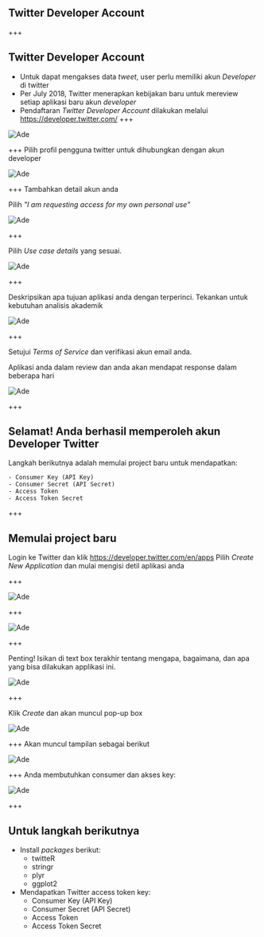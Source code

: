 ## Twitter Developer Account

+++
## Twitter Developer Account

- Untuk dapat mengakses data *tweet*, user perlu memiliki akun *Developer* di twitter
- Per July 2018, Twitter menerapkan kebijakan baru untuk mereview setiap aplikasi baru akun *developer*
- Pendaftaran *Twitter Developer Account* dilakukan melalui https://developer.twitter.com/
+++

![Ade](assets/img/twitterdev-tutorial-02.png)

+++
Pilih profil pengguna twitter untuk dihubungkan dengan akun developer

![Ade](assets/img/twitterdev-tutorial-03.png)

+++
Tambahkan detail akun anda

Pilih *"I am requesting access for my own personal use"*

![Ade](assets/img/twitterdev-tutorial-04.png)

+++

Pilih *Use case details* yang sesuai.

![Ade](assets/img/twitterdev-tutorial-05.png)

+++

Deskripsikan apa tujuan aplikasi anda dengan terperinci. Tekankan untuk kebutuhan analisis akademik

![Ade](assets/img/twitterdev-tutorial-06.png)

+++

Setujui *Terms of Service* dan verifikasi akun email anda.

Aplikasi anda dalam review dan anda akan mendapat response dalam beberapa hari

![Ade](assets/img/twitterdev-tutorial-07.png)

+++
## Selamat! Anda berhasil memperoleh akun Developer Twitter

Langkah berikutnya adalah memulai project baru untuk mendapatkan:

    - Consumer Key (API Key)
    - Consumer Secret (API Secret)
    - Access Token
    - Access Token Secret

+++
## Memulai project baru
Login ke Twitter dan klik https://developer.twitter.com/en/apps
Pilih *Create New Application* dan mulai mengisi detil aplikasi anda

+++

![Ade](assets/img/screenshot_1.png)


+++

![Ade](assets/img/screenshot_2.png)


+++

Penting! Isikan di text box terakhir tentang mengapa, bagaimana, dan apa yang bisa dilakukan applikasi ini. 

![Ade](assets/img/screenshot_3.png)

+++

Klik *Create* dan akan muncul pop-up box

![Ade](assets/img/screenshot_4.png)

+++
Akan muncul tampilan sebagai berikut

![Ade](assets/img/screenshot_5.png)

+++
Anda membutuhkan consumer dan akses key:

![Ade](assets/img/screenshot_6.png)

+++
## Untuk langkah berikutnya

- Install _packages_ berikut:
    - twitteR
    - stringr
    - plyr
    - ggplot2
- Mendapatkan Twitter access token key:
    - Consumer Key (API Key)
    - Consumer Secret (API Secret)
    - Access Token
    - Access Token Secret


